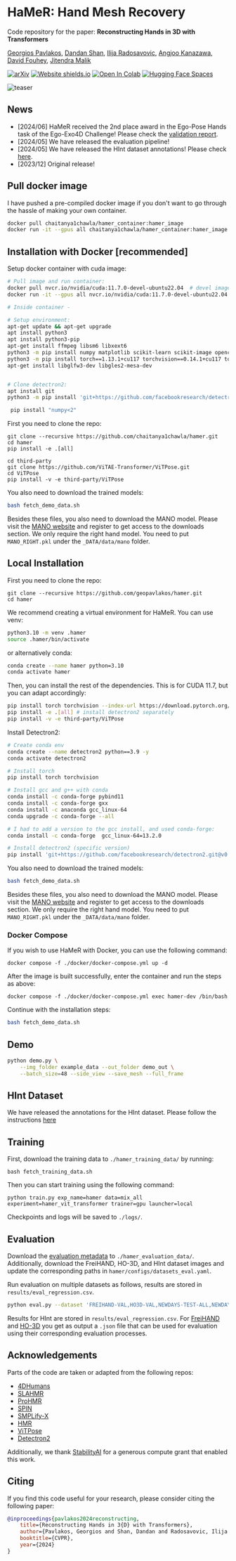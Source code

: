# HaMeR: Hand Mesh Recovery

Code repository for the paper:
**Reconstructing Hands in 3D with Transformers**

[Georgios Pavlakos](https://geopavlakos.github.io/), [Dandan Shan](https://ddshan.github.io/), [Ilija Radosavovic](https://people.eecs.berkeley.edu/~ilija/), [Angjoo Kanazawa](https://people.eecs.berkeley.edu/~kanazawa/), [David Fouhey](https://cs.nyu.edu/~fouhey/), [Jitendra Malik](http://people.eecs.berkeley.edu/~malik/)

[![arXiv](https://img.shields.io/badge/arXiv-2312.05251-00ff00.svg)](https://arxiv.org/pdf/2312.05251.pdf)  [![Website shields.io](https://img.shields.io/website-up-down-green-red/http/shields.io.svg)](https://geopavlakos.github.io/hamer/)     [![Open In Colab](https://colab.research.google.com/assets/colab-badge.svg)](https://colab.research.google.com/drive/1rQbQzegFWGVOm1n1d-S6koOWDo7F2ucu?usp=sharing)  [![Hugging Face Spaces](https://img.shields.io/badge/%F0%9F%A4%97%20Hugging%20Face-Spaces-blue)](https://huggingface.co/spaces/geopavlakos/HaMeR)

![teaser](assets/teaser.jpg)

## News

- [2024/06] HaMeR received the 2nd place award in the Ego-Pose Hands task of the Ego-Exo4D Challenge! Please check the [validation report](https://www.cs.utexas.edu/~pavlakos/hamer/resources/egoexo4d_challenge.pdf).
- [2024/05] We have released the evaluation pipeline!
- [2024/05] We have released the HInt dataset annotations! Please check [here](https://github.com/ddshan/hint).
- [2023/12] Original release!

## Pull docker image
I have pushed a pre-compiled docker image if you don't want to go through the hassle of making your own container.
```bash
docker pull chaitanya1chawla/hamer_container:hamer_image
docker run -it --gpus all chaitanya1chawla/hamer_container:hamer_image
```

## Installation with Docker [recommended]

Setup docker container with cuda image:
```bash
# Pull image and run container:
docker pull nvcr.io/nvidia/cuda:11.7.0-devel-ubuntu22.04  # devel image because base image doesn't support cuda/nvcc etc.
docker run -it --gpus all nvcr.io/nvidia/cuda:11.7.0-devel-ubuntu22.04

# Inside container -

# Setup environment:
apt-get update && apt-get upgrade
apt install python3
apt install python3-pip
apt-get install ffmpeg libsm6 libxext6
python3 -m pip install numpy matplotlib scikit-learn scikit-image opencv-python opencv-contrib-python
python3 -m pip install torch==1.13.1+cu117 torchvision==0.14.1+cu117 torchaudio==0.13.1 --extra-index-url https://download.pytorch.org/whl/cu117
apt-get install libglfw3-dev libgles2-mesa-dev


# Clone detectron2:
apt install git
python3 -m pip install 'git+https://github.com/facebookresearch/detectron2.git'

 pip install "numpy<2"
```

First you need to clone the repo:

```
git clone --recursive https://github.com/chaitanya1chawla/hamer.git
cd hamer
pip install -e .[all]

cd third-party
git clone https://github.com/ViTAE-Transformer/ViTPose.git
cd ViTPose
pip install -v -e third-party/ViTPose
```

You also need to download the trained models:

```bash
bash fetch_demo_data.sh
```

Besides these files, you also need to download the MANO model. Please visit the [MANO website](https://mano.is.tue.mpg.de) and register to get access to the downloads section.  We only require the right hand model. You need to put `MANO_RIGHT.pkl` under the `_DATA/data/mano` folder.


## Local Installation

First you need to clone the repo:

```
git clone --recursive https://github.com/geopavlakos/hamer.git
cd hamer
```

We recommend creating a virtual environment for HaMeR. You can use venv:

```bash
python3.10 -m venv .hamer
source .hamer/bin/activate
```

or alternatively conda:

```bash
conda create --name hamer python=3.10
conda activate hamer
```

Then, you can install the rest of the dependencies. This is for CUDA 11.7, but you can adapt accordingly:

```bash
pip install torch torchvision --index-url https://download.pytorch.org/whl/cu117
pip install -e .[all] # install detectron2 separately
pip install -v -e third-party/ViTPose
```

Install Detectron2:

```bash
# Create conda env
conda create --name detectron2 python==3.9 -y
conda activate detectron2

# Install torch
pip install torch torchvision

# Install gcc and g++ with conda
conda install -c conda-forge pybind11
conda install -c conda-forge gxx
conda install -c anaconda gcc_linux-64
conda upgrade -c conda-forge --all

# I had to add a version to the gcc install, and used conda-forge:
conda install -c conda-forge  gcc_linux-64=13.2.0

# Install detectron2 (specific version)
pip install 'git+https://github.com/facebookresearch/detectron2.git@v0.6'
```

You also need to download the trained models:

```bash
bash fetch_demo_data.sh
```

Besides these files, you also need to download the MANO model. Please visit the [MANO website](https://mano.is.tue.mpg.de) and register to get access to the downloads section.  We only require the right hand model. You need to put `MANO_RIGHT.pkl` under the `_DATA/data/mano` folder.

### Docker Compose

If you wish to use HaMeR with Docker, you can use the following command:

```
docker compose -f ./docker/docker-compose.yml up -d
```

After the image is built successfully, enter the container and run the steps as above:

```
docker compose -f ./docker/docker-compose.yml exec hamer-dev /bin/bash
```

Continue with the installation steps:

```bash
bash fetch_demo_data.sh
```

## Demo

```bash
python demo.py \
    --img_folder example_data --out_folder demo_out \
    --batch_size=48 --side_view --save_mesh --full_frame
```

## HInt Dataset

We have released the annotations for the HInt dataset. Please follow the instructions [here](https://github.com/ddshan/hint)

## Training

First, download the training data to `./hamer_training_data/` by running:

```
bash fetch_training_data.sh
```

Then you can start training using the following command:

```
python train.py exp_name=hamer data=mix_all experiment=hamer_vit_transformer trainer=gpu launcher=local
```

Checkpoints and logs will be saved to `./logs/`.

## Evaluation

Download the [evaluation metadata](https://www.dropbox.com/scl/fi/7ip2vnnu355e2kqbyn1bc/hamer_evaluation_data.tar.gz?rlkey=nb4x10uc8mj2qlfq934t5mdlh) to `./hamer_evaluation_data/`. Additionally, download the FreiHAND, HO-3D, and HInt dataset images and update the corresponding paths in  `hamer/configs/datasets_eval.yaml`.

Run evaluation on multiple datasets as follows, results are stored in `results/eval_regression.csv`.

```bash
python eval.py --dataset 'FREIHAND-VAL,HO3D-VAL,NEWDAYS-TEST-ALL,NEWDAYS-TEST-VIS,NEWDAYS-TEST-OCC,EPICK-TEST-ALL,EPICK-TEST-VIS,EPICK-TEST-OCC,EGO4D-TEST-ALL,EGO4D-TEST-VIS,EGO4D-TEST-OCC'
```

Results for HInt are stored in `results/eval_regression.csv`. For [FreiHAND](https://github.com/lmb-freiburg/freihand) and [HO-3D](https://codalab.lisn.upsaclay.fr/competitions/4318) you get as output a `.json` file that can be used for evaluation using their corresponding evaluation processes.

## Acknowledgements

Parts of the code are taken or adapted from the following repos:

- [4DHumans](https://github.com/shubham-goel/4D-Humans)
- [SLAHMR](https://github.com/vye16/slahmr)
- [ProHMR](https://github.com/nkolot/ProHMR)
- [SPIN](https://github.com/nkolot/SPIN)
- [SMPLify-X](https://github.com/vchoutas/smplify-x)
- [HMR](https://github.com/akanazawa/hmr)
- [ViTPose](https://github.com/ViTAE-Transformer/ViTPose)
- [Detectron2](https://github.com/facebookresearch/detectron2)

Additionally, we thank [StabilityAI](https://stability.ai/) for a generous compute grant that enabled this work.

## Citing

If you find this code useful for your research, please consider citing the following paper:

```bibtex
@inproceedings{pavlakos2024reconstructing,
    title={Reconstructing Hands in 3{D} with Transformers},
    author={Pavlakos, Georgios and Shan, Dandan and Radosavovic, Ilija and Kanazawa, Angjoo and Fouhey, David and Malik, Jitendra},
    booktitle={CVPR},
    year={2024}
}
```
